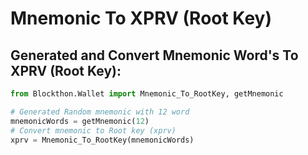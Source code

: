 # Mnemonic To XPRV (Root Key)

## Generated and Convert Mnemonic Word's To XPRV (Root Key):

```python
from Blockthon.Wallet import Mnemonic_To_RootKey, getMnemonic

# Generated Random mnemonic with 12 word
mnemonicWords = getMnemonic(12)
# Convert mnemonic to Root key (xprv)
xprv = Mnemonic_To_RootKey(mnemonicWords)
```
